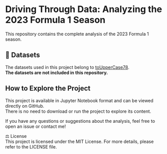 # Driving Through Data: Analyzing the 2023 Formula 1 Season

This repository contains the complete analysis of the 2023 Formula 1 season.

## 📁 Datasets

The datasets used in this project belong to [toUpperCase78](https://github.com/toUpperCase78).  
**The datasets are not included in this repository.**

## How to Explore the Project

This project is available in Jupyter Notebook format and can be viewed directly on GitHub.  
There is no need to download or run the project to explore its content.

If you have any questions or suggestions about the analysis, feel free to open an issue or contact me!

⚖️ License  
This project is licensed under the MIT License. For more details, please refer to the LICENSE file.
